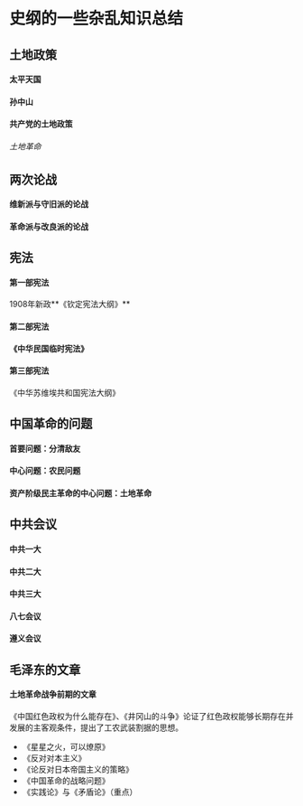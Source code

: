 # 史纲的一些杂乱知识总结

## 土地政策

#### 太平天国



#### 孙中山



#### 共产党的土地政策

###### 土地革命



## 两次论战

#### 维新派与守旧派的论战





#### 革命派与改良派的论战



## 宪法

#### 第一部宪法

1908年新政**《钦定宪法大纲》**

#### 第二部宪法

**《中华民国临时宪法》**

#### 第三部宪法

《中华苏维埃共和国宪法大纲》

## 中国革命的问题

#### 首要问题：分清敌友

#### 中心问题：农民问题

#### 资产阶级民主革命的中心问题：土地革命





## 中共会议

#### 中共一大

#### 中共二大

#### 中共三大

#### 八七会议

#### 遵义会议





## 毛泽东的文章

#### 土地革命战争前期的文章

《中国红色政权为什么能存在》、《井冈山的斗争》论证了红色政权能够长期存在并发展的主客观条件，提出了工农武装割据的思想。

- 《星星之火，可以燎原》
- 《反对对本主义》
- 《论反对日本帝国主义的策略》
- 《中国革命的战略问题》
- 《实践论》与《矛盾论》（重点）